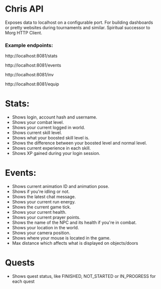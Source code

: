 # Chris API
Exposes data to localhost on a configurable port. For building dashboards or pretty websites during tournaments and similar.
Spiritual successor to Morg HTTP Client.

### Example endpoints:

http://localhost:8081/stats

http://localhost:8081/events

http://localhost:8081/inv

http://localhost:8081/equip

# Stats:

- Shows login, account hash and username.
- Shows your combat level.
- Shows your current logged in world.
- Shows current skill level.
- Shows what your boosted skill level is.
- Shows the difference between your boosted level and normal level.
- Shows current experience in each skill.
- Shows XP gained during your login session.

# Events:

- Shows current animation ID and animation pose.
- Shows if you're idling or not.
- Shows the latest chat message.
- Shows your current run energy.
- Shows the current game tick.
- Shows your current health.
- Shows your current prayer points.
- Shows the name of the NPC and its health if you're in combat.
- Shows your location in the world.
- Shows your camera position.
- Shows where your mouse is located in the game.
- Max distance which affects what is displayed on objects/doors

# Quests

- Shows quest status, like FINISHED, NOT_STARTED or IN_PROGRESS for each quest
